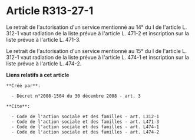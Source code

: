 # Article R313-27-1

Le retrait de l'autorisation d'un service mentionné au 14° du I de l'article L. 312-1 vaut radiation de la liste prévue à
l'article L. 471-2 et inscription sur la liste prévue à l'article L. 471-3. 

Le retrait de l'autorisation d'un service mentionné au 15° du I de l'article L. 312-1 vaut radiation de la liste prévue à
l'article L. 474-1 et inscription sur la liste prévue à l'article L. 474-2.

**Liens relatifs à cet article**

	**Créé par**:

	  - Décret n°2008-1504 du 30 décembre 2008 - art. 3

	**Cite**:

	  - Code de l'action sociale et des familles - art. L312-1
	  - Code de l'action sociale et des familles - art. L471-3
	  - Code de l'action sociale et des familles - art. L474-1
	  - Code de l'action sociale et des familles - art. L474-2
